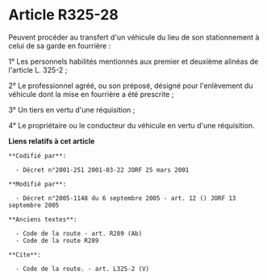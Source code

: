 # Article R325-28

Peuvent procéder au transfert d'un véhicule du lieu de son stationnement à celui de sa garde en fourrière : 

1° Les personnels habilités mentionnés aux premier et deuxième alinéas de l'article L. 325-2 ; 

2° Le professionnel agréé, ou son préposé, désigné pour l'enlèvement du véhicule dont la mise en fourrière a été prescrite ; 

3° Un tiers en vertu d'une réquisition ; 

4° Le propriétaire ou le conducteur du véhicule en vertu d'une réquisition.

**Liens relatifs à cet article**

	**Codifié par**:

	  - Décret n°2001-251 2001-03-22 JORF 25 mars 2001

	**Modifié par**:

	  - Décret n°2005-1148 du 6 septembre 2005 - art. 12 () JORF 13 septembre 2005

	**Anciens textes**:

	  - Code de la route - art. R289 (Ab)
	  - Code de la route R289

	**Cite**:

	  - Code de la route. - art. L325-2 (V)

